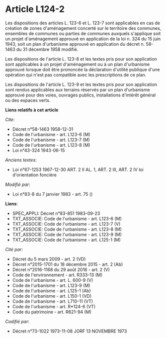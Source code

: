 # Article L124-2

Les dispositions des articles L. 123-6 et L. 123-7 sont applicables en cas de création de zones d'aménagement concerté sur le
territoire des communes, ensembles de communes ou parties de communes auxquels s'applique soit un projet d'aménagement
approuvé en application de la loi n. 324 du 15 juin 1943, soit un plan d'urbanisme approuvé en application du décret n.
58-1463 du 31 décembre 1958 modifié.

Les dispositions de l'article L. 123-8 et les textes pris pour son application sont applicables à un projet d'aménagement ou
à un plan d'urbanisme approuvé lorsque doit être prononcée la déclaration d'utilité publique d'une opération qui n'est pas
compatible avec les prescriptions de ce plan.

Les dispositions de l'article L. 123-9 et les textes pris pour son application sont rendus applicables aux terrains réservés
par un plan d'urbanisme approuvé pour des voies, ouvrages publics, installations d'intérêt général ou des espaces verts.

**Liens relatifs à cet article**

_Cite_:

  - Décret n°58-1463 1958-12-31
  - Code de l'urbanisme - art. L123-6 (M)
  - Code de l'urbanisme - art. L123-7 (M)
  - Code de l'urbanisme - art. L123-8 (M)
  - Loi n°43-324 1943-06-15

_Anciens textes_:

  - Loi n°67-1253 1967-12-30 ART. 2 II AL. 1, ART. 2 III, ART. 2 IV loi d'orientation foncière

_Modifié par_:

  - Loi n°83-8 du 7 janvier 1983 - art. 75 ()

**Liens**:

  - SPEC_APPLI: Décret n°83-851 1983-09-23
  - TXT_ASSOCIE: Code de l'urbanisme - art. L123-6 (M)
  - TXT_ASSOCIE: Code de l'urbanisme - art. L123-7 (V)
  - TXT_ASSOCIE: Code de l'urbanisme - art. L123-8 (M)
  - TXT_ASSOCIE: Code de l'urbanisme - art. L123-9 (M)
  - TXT_ASSOCIE: Code de l'urbanisme - art. L125-1 (M)

_Cité par_:

  - Décret du 5 mars 2009 - art. 2 (VD)
  - Décret n°2015-1701 du 18 décembre 2015 - art. 2 (Ab)
  - Décret n°2016-1168 du 29 août 2016 - art. 2 (V)
  - Code de l'environnement - art. R333-13 (M)
  - Code de l'urbanisme - art. L. 600-9 (V)
  - Code de l'urbanisme - art. L123-9 (M)
  - Code de l'urbanisme - art. L125-1 (Ab)
  - Code de l'urbanisme - art. L150-1 (VD)
  - Code de l'urbanisme - art. L710-11 (VT)
  - Code de l'urbanisme - art. R*124-6 (VT)
  - Code du patrimoine - art. R621-94 (M)

_Codifié par_:

  - Décret n°73-1022 1973-11-08 JORF 13 NOVEMBRE 1973

